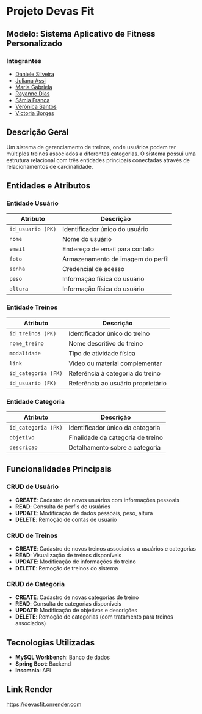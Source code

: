 # Projeto Devas Fit

## Modelo: Sistema Aplicativo de Fitness Personalizado

### Integrantes
- [Daniele Silveira](https://github.com/daniele-silveira)
- [Juliana Assi]()
- [Maria Gabriela](https://github.com/mariagabrielat)
- [Rayanne Dias](https://github.com/DiasRay)
- [Sâmia França](https://github.com/miaelfk)
- [Verônica Santos](https://github.com/veronicaferreiradev)
- [Victoria Borges](https://github.com/VictoriaBorges)

## Descrição Geral
Um sistema de gerenciamento de treinos, onde usuários podem ter múltiplos treinos associados a diferentes categorias. O sistema possui uma estrutura relacional com três entidades principais conectadas através de relacionamentos de cardinalidade.

## Entidades e Atributos



### Entidade Usuário
| Atributo          | Descrição                         |
|-------------------|-----------------------------------|
| `id_usuario (PK)` | Identificador único do usuário    |
| `nome`            | Nome do usuário                   |
| `email`           | Endereço de email para contato    |
| `foto`            | Armazenamento de imagem do perfil |
| `senha`           | Credencial de acesso              |
| `peso`            | Informação física do usuário      |
| `altura`          | Informação física do usuário      |

### Entidade Treinos
| Atributo            | Descrição                           |
|---------------------|-------------------------------------|
| `id_treinos (PK)`   | Identificador único do treino       |
| `nome_treino`       | Nome descritivo do treino           |
| `modalidade`        | Tipo de atividade física            |
| `link`              | Vídeo ou material complementar      |
| `id_categoria (FK)` | Referência à categoria do treino    |
| `id_usuario (FK)`   | Referência ao usuário proprietário  |

### Entidade Categoria
| Atributo            | Descrição                           |
|---------------------|-------------------------------------|
| `id_categoria (PK)` | Identificador único da categoria    |
| `objetivo`          | Finalidade da categoria de treino   |
| `descricao`         | Detalhamento sobre a categoria      |

## Funcionalidades Principais

### CRUD de Usuário
- **CREATE**: Cadastro de novos usuários com informações pessoais
- **READ**: Consulta de perfis de usuários
- **UPDATE**: Modificação de dados pessoais, peso, altura
- **DELETE**: Remoção de contas de usuário

### CRUD de Treinos
- **CREATE**: Cadastro de novos treinos associados a usuários e categorias
- **READ**: Visualização de treinos disponíveis
- **UPDATE**: Modificação de informações do treino
- **DELETE**: Remoção de treinos do sistema

### CRUD de Categoria
- **CREATE**: Cadastro de novas categorias de treino
- **READ**: Consulta de categorias disponíveis
- **UPDATE**: Modificação de objetivos e descrições
- **DELETE**: Remoção de categorias (com tratamento para treinos associados)

## Tecnologias Utilizadas
- **MySQL Workbench**: Banco de dados
- **Spring Boot**: Backend
- **Insomnia**: API

## Link Render
https://devasfit.onrender.com
